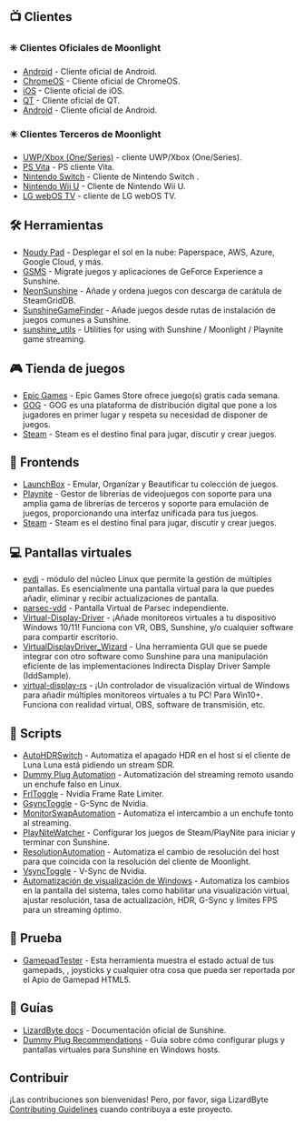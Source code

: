 <!--lint disable awesome-heading awesome-toc double-link-->

<div align="center" style="display: none;">
  <img src="/assets/banner.png" />
  <h1 align="center">Asombroso Sunshine</h1>
  <h4 align="center">Una colección de asombrosos scripts de Sunshine, herramientas, guías y Companion Software</h4>
</div>

<div align="center" style="display: none;">
[
  <a href="#-clientes">Clientes</a> •
  <a href="#%EF%B8%8F-herramientas">Herramientas</a> •
  <a href="#-tienda-de-juegos">Tienda de juegos</a> •
  <a href="#-frontends">Frontends</a> •
  <a href="#-pantallas-virtuales">Pantallas virtuales</a> •
  <a href="#-scripts">Scripts</a> •
  <a href="#-guías">Guías</a>
]
</div>

## 📺 Clientes

### ✳️ Clientes Oficiales de Moonlight

- [Android](https://github.com/moonlight-stream/moonlight-android) - Cliente oficial de Android.
- [ChromeOS](https://github.com/moonlight-stream/moonlight-chrome) - Cliente oficial de ChromeOS.
- [iOS](https://github.com/moonlight-stream/moonlight-ios) - Cliente oficial de iOS.
- [QT](https://github.com/moonlight-stream/moonlight-qt) - Cliente oficial de QT.
- [Android](https://github.com/moonlight-stream/moonlight-embedded) - Cliente oficial de Android.

### ✴️ Clientes Terceros de Moonlight

- [UWP/Xbox (One/Series)](https://github.com/TheElixZammuto/moonlight-xbox) - cliente UWP/Xbox (One/Series).
- [PS Vita](https://github.com/xyzz/vita-moonlight) - PS cliente Vita.
- [Nintendo Switch](https://github.com/XITRIX/Moonlight-Switch) - Cliente de Nintendo Switch .
- [Nintendo Wii U](https://github.com/GaryOderNichts/moonlight-wiiu) - Cliente de Nintendo Wii U.
- [LG webOS TV](https://github.com/mariotaku/moonlight-tv) - cliente de LG webOS TV.

## 🛠️ Herramientas

- [Noudy Pad](https://github.com/PierreBeucher/cloudypad) - Desplegar el sol en la nube: Paperspace, AWS, Azure, Google Cloud, y más.
- [GSMS](https://github.com/LizardByte/GSMS) - Migrate juegos y aplicaciones de GeForce Experience a Sunshine.
- [NeonSunshine](https://github.com/NeonLightning/NeonSunshine) - Añade y ordena juegos con descarga de carátula de SteamGridDB.
- [SunshineGameFinder](https://github.com/JMTK/SunshineGameFinder) - Añade juegos desde rutas de instalación de juegos comunes a Sunshine.
- [sunshine_utils](https://github.com/designner-living/sunshine_utils) - Utilities for using with Sunshine / Moonlight / Playnite game streaming.

## 🎮 Tienda de juegos

- [Epic Games](https://www.epicgames.com) - Epic Games Store ofrece juego(s) gratis cada semana.
- [GOG](https://www.gog.com) - GOG es una plataforma de distribución digital que pone a los jugadores en primer lugar y respeta su necesidad de disponer de juegos.
- [Steam](https://store.steampowered.com) - Steam es el destino final para jugar, discutir y crear juegos.

## 💠 Frontends

- [LaunchBox](https://www.launchbox-app.com/) - Emular, Organizar y Beautificar tu colección de juegos.
- [Playnite](https://github.com/JosefNemec/Playnite) - Gestor de librerías de videojuegos con soporte para una amplia gama de librerías de terceros y soporte para emulación de juegos, proporcionando una interfaz unificada para tus juegos.
- [Steam](https://store.steampowered.com) - Steam es el destino final para jugar, discutir y crear juegos.

## 💻 Pantallas virtuales

- [evdi](https://github.com/DisplayLink/evdi) - módulo del núcleo Linux que permite la gestión de múltiples pantallas. Es esencialmente una pantalla virtual para la que puedes añadir, eliminar y recibir actualizaciones de pantalla.
- [parsec-vdd](https://github.com/nomi-san/parsec-vdd) - Pantalla Virtual de Parsec independiente.
- [Virtual-Display-Driver](https://github.com/itsmikethetech/Virtual-Display-Driver) - ¡Añade monitoreos virtuales a tu dispositivo Windows 10/11! Funciona con VR, OBS, Sunshine, y/o cualquier software para compartir escritorio.
- [VirtualDisplayDriver_Wizard](https://github.com/sofmeright/VirtualDisplayDriver_Wizard) - Una herramienta GUI que se puede integrar con otro software como Sunshine para una manipulación eficiente de las implementaciones Indirecta Display Driver Sample (IddSample).
- [virtual-display-rs](https://github.com/MolotovCherry/virtual-display-rs) - ¡Un controlador de visualización virtual de Windows para añadir múltiples monitoreos virtuales a tu PC! Para Win10+. Funciona con realidad virtual, OBS, software de transmisión, etc.

## 📜 Scripts

- [AutoHDRSwitch](https://github.com/Nonary/AutoHDRSwitch) - Automatiza el apagado HDR en el host si el cliente de Luna Luna está pidiendo un stream SDR.
- [Dummy Plug Automation](https://github.com/XenHat/dummy-plug-automation) - Automatización del streaming remoto usando un enchufe falso en Linux.
- [FrlToggle](https://github.com/FrogTheFrog/frl-toggle) - Nvidia Frame Rate Limiter.
- [GsyncToggle](https://github.com/FrogTheFrog/gsync-toggle) - G-Sync de Nvidia.
- [MonitorSwapAutomation](https://github.com/Nonary/MonitorSwapAutomation) - Automatiza el intercambio a un enchufe tonto al streaming.
- [PlayNiteWatcher](https://github.com/Nonary/PlayNiteWatcher) - Configurar los juegos de Steam/PlayNite para iniciar y terminar con Sunshine.
- [ResolutionAutomation](https://github.com/Nonary/ResolutionAutomation) - Automatiza el cambio de resolución del host para que coincida con la resolución del cliente de Moonlight.
- [VsyncToggle](https://github.com/xanderfrangos/vsync-toggle) - V-Sync de Nvidia.
- [Automatización de visualización de Windows](https://github.com/fehbari/sunshine-scripts) - Automatiza los cambios en la pantalla del sistema, tales como habilitar una visualización virtual, ajustar resolución, tasa de actualización, HDR, G-Sync y límites FPS para un streaming óptimo.

## 🧪 Prueba

- [GamepadTester](https://hardwaretester.com/gamepad) - Esta herramienta muestra el estado actual de tus gamepads, , joysticks y cualquier otra cosa que pueda ser reportada por el Apio de Gamepad HTML5.

## 📓 Guías

- [LizardByte docs](https://docs.lizardbyte.dev/projects/sunshine) - Documentación oficial de Sunshine.
- [Dummy Plug Recommendations](https://github.com/Nonary/documentation/wiki/DummyPlugs) - Guía sobre cómo configurar plugs y pantallas virtuales para Sunshine en Windows hosts.

## Contribuir

¡Las contribuciones son bienvenidas! Pero, por favor, siga LizardByte
[Contributing Guidelines](https://docs.lizardbyte.dev/en/latest/developers/contributing.html)
cuando contribuya a este proyecto.
